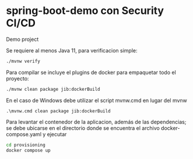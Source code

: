 # spring-boot-demo con Security CI/CD
Demo project

Se requiere al menos Java 11, para verificacion simple:

```bash
./mvnw verify
```

Para compilar se incluye el plugins de docker para empaquetar todo el proyecto:

```bash
./mvnw clean package jib:dockerBuild
```

En el caso de Windows debe utilizar el script mvnw.cmd en lugar del mvnw

```
.\mvnw.cmd clean package jib:dockerBuild
```

Para levantar el contenedor de la aplicacion, además de las dependencias; se debe ubicarse en el directorio donde se encuentra el archivo docker-compose.yaml y ejecutar

```bash
cd provisioning
docker compose up
```
